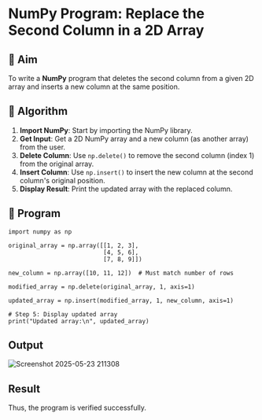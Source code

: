 # NumPy Program: Replace the Second Column in a 2D Array

## 🎯 Aim
To write a **NumPy** program that deletes the second column from a given 2D array and inserts a new column at the same position.

## 🧠 Algorithm
1. **Import NumPy**: Start by importing the NumPy library.
2. **Get Input**: Get a 2D NumPy array and a new column (as another array) from the user.
3. **Delete Column**: Use `np.delete()` to remove the second column (index 1) from the original array.
4. **Insert Column**: Use `np.insert()` to insert the new column at the second column's original position.
5. **Display Result**: Print the updated array with the replaced column.

## 🧾 Program

```
import numpy as np

original_array = np.array([[1, 2, 3],
                           [4, 5, 6],
                           [7, 8, 9]])

new_column = np.array([10, 11, 12])  # Must match number of rows

modified_array = np.delete(original_array, 1, axis=1)

updated_array = np.insert(modified_array, 1, new_column, axis=1)

# Step 5: Display updated array
print("Updated array:\n", updated_array)
```

## Output



![Screenshot 2025-05-23 211308](https://github.com/user-attachments/assets/0a599a3f-bd90-421a-b223-378831150b08)


## Result

Thus, the program is verified successfully.
